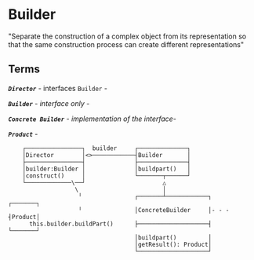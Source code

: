 # Builder

"Separate the construction of a complex object from its representation so that the same construction process can create different representations"

## Terms

***`Director`*** - interfaces `Builder` -

***`Builder`*** - *interface only* - 

***`Concrete Builder`*** - *implementation of the interface*- 

***`Product`*** - 

```
    ┌────────────────┐  builder     ┌──────────────┐ 
    │Director        │<>────────────┤Builder       │
    ├────────────────┤              ├──────────────┤ 
    │builder:Builder │              │buildpart()   │ 
    │construct()     │              └───────┬──────┘ 
    └─────────────\──┘                      △      
                   \                        │
                    ╵               ┌───────┴────────────┐      ┌───────┐
                    ╵               │ConcreteBuilder     │- - - ┤Product│
      this.builder.buildPart()      ├────────────────────┤      └───────┘
                                    │buildpart()         │
                                    │getResult(): Product│
                                    └────────────────────┘
```